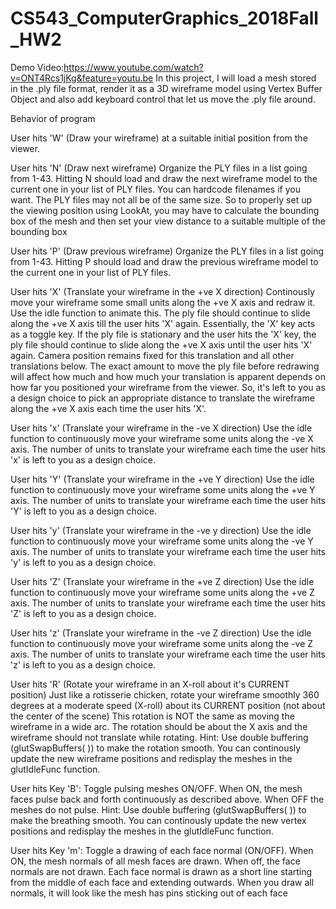 # CS543_ComputerGraphics_2018Fall_HW2
Demo Video:https://www.youtube.com/watch?v=ONT4Rcs1jKg&feature=youtu.be
In this project, I will load a mesh stored in the .ply file format, render it as a 3D wireframe model using Vertex Buffer Object and also add keyboard control that let us move the .ply file around.


Behavior of program

User hits 'W' (Draw your wireframe) at a suitable initial position from the viewer. 

User hits 'N' (Draw next wireframe) Organize the PLY files in a list going from 1-43. Hitting N should load and draw the next wireframe model to the current one in your list of PLY files. You can hardcode filenames if you want. The PLY files may not all be of the same size. So to properly set up the viewing position using LookAt, you may have to calculate the bounding box of the mesh and then set your view distance to a suitable multiple of the bounding box

User hits 'P' (Draw previous wireframe) Organize the PLY files in a list going from 1-43. Hitting P should load and draw the previous wireframe model to the current one in your list of PLY files. 

User hits 'X' (Translate your wireframe in the +ve X direction) Continously move your wireframe some small units along the +ve X axis and redraw it. Use the idle function to animate this. The ply file should continue to slide along the +ve X axis till the user hits 'X' again. Essentially, the 'X' key acts as a toggle key. If the ply file is stationary and the user hits the 'X' key, the ply file should continue to slide along the +ve X axis until the user hits 'X' again. Camera position remains fixed for this translation and all other translations below. The exact amount to move the ply file before redrawing will affect how much and how much your translation is apparent depends on how far you positioned your wireframe from the viewer. So, it's left to you as a design choice to pick an appropriate distance to translate the wireframe along the +ve X axis each time the user hits 'X'. 

User hits 'x' (Translate your wireframe in the -ve X direction) Use the idle function to continuously move your wireframe some units along the -ve X axis. The number of units to translate your wireframe each time the user hits 'x' is left to you as a design choice. 

User hits 'Y' (Translate your wireframe in the +ve Y direction) Use the idle function to continuously move your wireframe some units along the +ve Y axis. The number of units to translate your wireframe each time the user hits 'Y' is left to you as a design choice. 

User hits 'y' (Translate your wireframe in the -ve y direction) Use the idle function to continuously move your wireframe some units along the -ve Y axis. The number of units to translate your wireframe each time the user hits 'y' is left to you as a design choice. 

User hits 'Z' (Translate your wireframe in the +ve Z direction) Use the idle function to continuously move your wireframe some units along the +ve Z axis. The number of units to translate your wireframe each time the user hits 'Z' is left to you as a design choice. 

User hits 'z' (Translate your wireframe in the -ve Z direction) Use the idle function to continuously move your wireframe some units along the -ve Z axis. The number of units to translate your wireframe each time the user hits 'z' is left to you as a design choice. 

User hits 'R' (Rotate your wireframe in an X-roll about it's CURRENT position) Just like a rotisserie chicken, rotate your wireframe smoothly 360 degrees at a moderate speed (X-roll) about its CURRENT position (not about the center of the scene) This rotation is NOT the same as moving the wireframe in a wide arc. The rotation should be about the X axis and the wireframe should not translate while rotating. Hint: Use double buffering (glutSwapBuffers( )) to make the rotation smooth. You can continously update the new wireframe positions and redisplay the meshes in the glutIdleFunc function. 

User hits Key 'B': Toggle pulsing meshes ON/OFF. When ON, the mesh faces pulse back and forth continuously as described above. When OFF the meshes do not pulse. Hint: Use double buffering (glutSwapBuffers( )) to make the breathing smooth. You can continously update the new vertex positions and redisplay the meshes in the glutIdleFunc function.

User hits Key 'm': Toggle a drawing of each face normal (ON/OFF). When ON, the mesh normals of all mesh faces are drawn. When off, the face normals are not drawn. Each face normal is drawn as a short line starting from the middle of each face and extending outwards. When you draw all normals, it will look like the mesh has pins sticking out of each face
